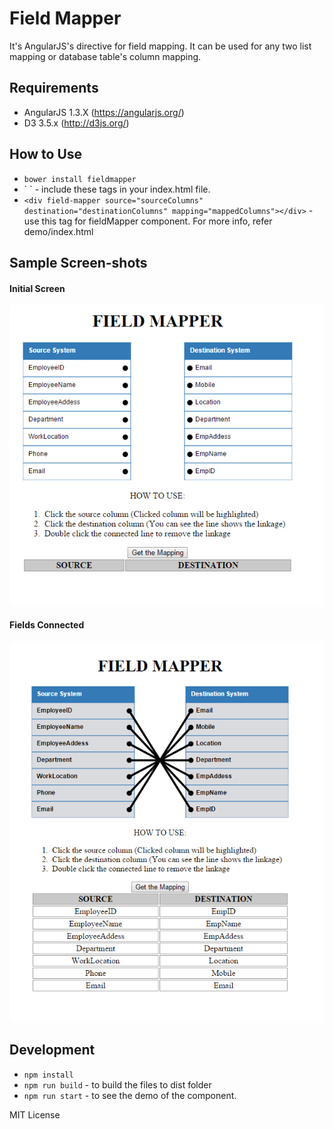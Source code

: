 # Field Mapper
It's AngularJS's directive for field mapping. It can be used for any two list mapping or database table's column mapping.

## Requirements

- AngularJS 1.3.X  (https://angularjs.org/)
- D3 3.5.x (http://d3js.org/)

## How to Use

- `bower install fieldmapper`
- `<link rel="stylesheet" href="bower_components/fieldmapper/dist/styles.css">
   <script src="bower_components/fieldmapper/dist/index.js"></script>` - include these tags in your index.html file.
- `<div field-mapper source="sourceColumns" destination="destinationColumns" mapping="mappedColumns"></div>` - use this tag for fieldMapper component. For more info, refer demo/index.html

## Sample Screen-shots

#### Initial Screen
![Initial Screen](demo/fieldmapper-initial.png)

#### Fields Connected
![Fields Connected](demo/fieldmapper.png)

## Development

- `npm install`
- `npm run build` - to build the files to dist folder
- `npm run start` - to see the demo of the component.

MIT License
